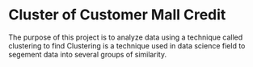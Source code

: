 # Cluster of Customer Mall Credit

The purpose of this project is to analyze data using a technique called clustering to find Clustering is a technique used in data science field to segement data into several groups of similarity. 
